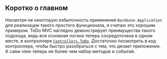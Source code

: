 ﻿## Коротко о главном
Несмотря не некоторую избыточность применения `Backbone.Application` для реализации такого простого функционала, я считаю это хорошим примером. ToDo MVC наглядно демонстрирует преимущества такого подохода, ведь вся основная логика теперь сосредоточена в одном месте, в контроллере [`Controllers.ToDo`](https://github.com/namad/Backbone.Application/blob/master/examples/ToDo/js/todos.js#L15). Достаточно посмотреть в код контроллера, чтобы быстро разобраться с тем, что делает приложение. А сами view теперь не более чем набор методов и событий.